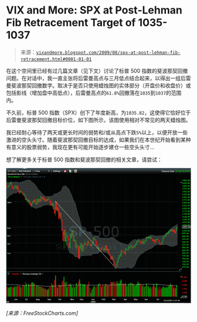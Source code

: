 <!--yml

分类：未分类

日期：`2024-05-18 17:32:12`

-->

# VIX and More: SPX at Post-Lehman Fib Retracement Target of 1035-1037

> 来源：[`vixandmore.blogspot.com/2009/08/spx-at-post-lehman-fib-retracement.html#0001-01-01`](http://vixandmore.blogspot.com/2009/08/spx-at-post-lehman-fib-retracement.html#0001-01-01)

在这个空间里已经有过几篇文章（见下文）讨论了标普 500 指数的斐波那契回撤问题。在对话中，我一直主张将后雷曼高点与三月低点结合起来，以得出一组后雷曼斐波那契回撤数字。取决于是否只使用蜡烛图的实体部分（开盘价和收盘价）或包括影线（增加盘中高低点），后雷曼高点的`61.8%`回撤落在`1035`到`1037`的范围内。

不久前，标普 500 指数（SPX）创下了年度新高，为`1035.82`，这使得它恰好位于后雷曼斐波那契回撤目标价位，如下图所示，该图使用相对不常见的两天蜡烛图。

我已经耐心等待了两天或更长时间的弱势和/或从高点下跌`5%`以上，以便开放一些激进的空头头寸。随着斐波那契回撤目标的达成，如果我们在本世纪开始看到某种有意义的股票弱势，我现在更有可能开始逐步建仓一些空头头寸…

想了解更多关于标普 500 指数和斐波那契回撤的相关文章，请尝试：

![](img/a67eb728716b97fe363b17470d363e2f.png)

*[来源：FreeStockCharts.com]*
